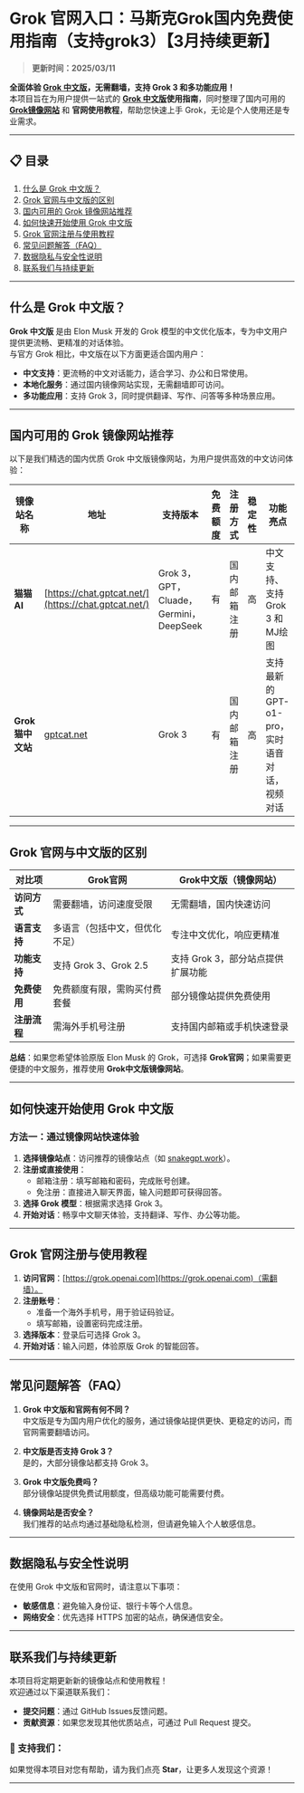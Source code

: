 # Grok 官网入口：马斯克Grok国内免费使用指南（支持grok3）【3月持续更新】

> **更新时间：2025/03/11**      

**全面体验 [Grok 中文版](https://chat.gptcat.net/)，无需翻墙，支持 Grok 3 和多功能应用！**  
本项目旨在为用户提供一站式的 **[Grok 中文版](https://chat.gptcat.net/)使用指南**，同时整理了国内可用的 **[Grok镜像网站](https://chat.gptcat.net/)** 和 **官网使用教程**，帮助您快速上手 Grok，无论是个人使用还是专业需求。

---

## 📋 目录
1. [什么是 Grok 中文版？](#什么是-grok-中文版)
2. [Grok 官网与中文版的区别](#grok-官网与中文版的区别)
3. [国内可用的 Grok 镜像网站推荐](#国内可用的-grok-镜像网站推荐)
4. [如何快速开始使用 Grok 中文版](#如何快速开始使用-grok-中文版)
5. [Grok 官网注册与使用教程](#grok-官网注册与使用教程)
5. [常见问题解答（FAQ）](#常见问题解答faq)
7. [数据隐私与安全性说明](#数据隐私与安全性说明)
8. [联系我们与持续更新](#联系我们与持续更新)

---

## 什么是 Grok 中文版？

**Grok 中文版** 是由 Elon Musk 开发的 Grok 模型的中文优化版本，专为中文用户提供更流畅、更精准的对话体验。  
与官方 Grok 相比，中文版在以下方面更适合国内用户：

- **中文支持**：更流畅的中文对话能力，适合学习、办公和日常使用。
- **本地化服务**：通过国内镜像网站实现，无需翻墙即可访问。
- **多功能应用**：支持 Grok 3，同时提供翻译、写作、问答等多种场景应用。

---

## 国内可用的 Grok 镜像网站推荐

以下是我们精选的国内优质 Grok 中文版镜像网站，为用户提供高效的中文访问体验：

| 镜像站名称           | 地址                      | 支持版本       | 免费额度   | 注册方式       | 稳定性 | 功能亮点 |
|----------------------|---------------------------|---------------|-----------|---------------|-------|---------|
| **猫猫 AI**         | [https://chat.gptcat.net/](https://chat.gptcat.net/) | Grok 3，GPT，Cluade，Germini，DeepSeek | 有 | 国内邮箱注册 | 高     | 中文支持、支持 Grok 3 和MJ绘图 |
| **Grok 猫中文站**     | [gptcat.net](https://gptcat.net)      | Grok 3       | 有 | 国内邮箱注册     | 高     | 支持最新的 GPT-o1-pro，实时语音对话，视频对话|

---

## Grok 官网与中文版的区别

| **对比项**       | **Grok官网**              | **Grok中文版（镜像网站）**  |
|------------------|--------------------------|--------------------------------|
| **访问方式**     | 需要翻墙，访问速度受限         | 无需翻墙，国内快速访问          |
| **语言支持**     | 多语言（包括中文，但优化不足） | 专注中文优化，响应更精准        |
| **功能支持**     | 支持 Grok 3、Grok 2.5        | 支持 Grok 3，部分站点提供扩展功能 |
| **免费使用**     | 免费额度有限，需购买付费套餐   | 部分镜像站提供免费使用          |
| **注册流程**     | 需海外手机号注册              | 支持国内邮箱或手机快速登录              |

**总结**：如果您希望体验原版 Elon Musk 的 Grok，可选择 **Grok官网**；如果需要更便捷的中文服务，推荐使用 **Grok中文版镜像网站**。

---

## 如何快速开始使用 Grok 中文版

### **方法一：通过镜像网站快速体验**
1. **选择镜像站点**：访问推荐的镜像站点（如 [snakegpt.work](https://snakegpt.work)）。
2. **注册或直接使用**：
   - 邮箱注册：填写邮箱和密码，完成账号创建。
   - 免注册：直接进入聊天界面，输入问题即可获得回答。
3. **选择 Grok 模型**：根据需求选择 Grok 3。
4. **开始对话**：畅享中文聊天体验，支持翻译、写作、办公等功能。

---

## Grok 官网注册与使用教程

1. **访问官网**：[https://grok.openai.com](https://grok.openai.com)（需翻墙）。
2. **注册账号**：
   - 准备一个海外手机号，用于验证码验证。
   - 填写邮箱，设置密码完成注册。
3. **选择版本**：登录后可选择 Grok 3。
4. **开始对话**：输入问题，体验原版 Grok 的智能回答。

---

## 常见问题解答（FAQ）

1. **Grok 中文版和官网有何不同？**  
   中文版是专为国内用户优化的服务，通过镜像站提供更快、更稳定的访问，而官网需要翻墙访问。

2. **中文版是否支持 Grok 3？**  
   是的，大部分镜像站都支持 Grok 3。

3. **Grok 中文版免费吗？**  
   部分镜像站提供免费试用额度，但高级功能可能需要付费。

4. **镜像网站是否安全？**  
   我们推荐的站点均通过基础隐私检测，但请避免输入个人敏感信息。

---

## 数据隐私与安全性说明

在使用 Grok 中文版和官网时，请注意以下事项：
- **敏感信息**：避免输入身份证、银行卡等个人信息。
- **网络安全**：优先选择 HTTPS 加密的站点，确保通信安全。

---

## 联系我们与持续更新

本项目将定期更新新的镜像站点和使用教程！  
欢迎通过以下渠道联系我们：
- **提交问题**：通过 GitHub Issues反馈问题。
- **贡献资源**：如果您发现其他优质站点，可通过 Pull Request 提交。

### 🌟 支持我们：
如果觉得本项目对您有帮助，请为我们点亮 **Star**，让更多人发现这个资源！

---
